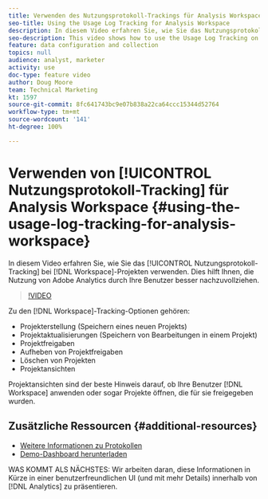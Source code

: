 ```yaml
---
title: Verwenden des Nutzungsprotokoll-Trackings für Analysis Workspace
seo-title: Using the Usage Log Tracking for Analysis Workspace
description: In diesem Video erfahren Sie, wie Sie das Nutzungsprotokoll-Tracking bei Workspace-Projekten verwenden. Dies hilft Ihnen, die Nutzung von Adobe Analytics durch Ihre Benutzer besser nachzuvollziehen.
seo-description: This video shows how to use the Usage Log Tracking on Workspace projects, which can help you better understand your users’ usage of Adobe Analytics.
feature: data configuration and collection
topics: null
audience: analyst, marketer
activity: use
doc-type: feature video
author: Doug Moore
team: Technical Marketing
kt: 1597
source-git-commit: 8fc641743bc9e07b838a22ca64ccc15344d52764
workflow-type: tm+mt
source-wordcount: '141'
ht-degree: 100%

---
```



# Verwenden von [!UICONTROL Nutzungsprotokoll-Tracking] für Analysis Workspace {#using-the-usage-log-tracking-for-analysis-workspace}

In diesem Video erfahren Sie, wie Sie das [!UICONTROL Nutzungsprotokoll-Tracking] bei [!DNL Workspace]-Projekten verwenden. Dies hilft Ihnen, die Nutzung von Adobe Analytics durch Ihre Benutzer besser nachzuvollziehen.

>[!VIDEO](https://video.tv.adobe.com/v/33174/?quality=12&learn=on&captions=ger)

Zu den [!DNL Workspace]-Tracking-Optionen gehören:

* Projekterstellung (Speichern eines neuen Projekts)
* Projektaktualisierungen (Speichern von Bearbeitungen in einem Projekt)
* Projektfreigaben
* Aufheben von Projektfreigaben
* Löschen von Projekten
* Projektansichten

Projektansichten sind der beste Hinweis darauf, ob Ihre Benutzer [!DNL Workspace] anwenden oder sogar Projekte öffnen, die für sie freigegeben wurden.

## Zusätzliche Ressourcen {#additional-resources}

* [Weitere Informationen zu Protokollen](https://experienceleague.adobe.com/docs/analytics/admin/admin-tools/logs.html?lang=de)
* [Demo-Dashboard herunterladen](https://adobe.ly/2ygP5ws)

WAS KOMMT ALS NÄCHSTES: Wir arbeiten daran, diese Informationen in Kürze in einer benutzerfreundlichen UI (und mit mehr Details) innerhalb von [!DNL Analytics] zu präsentieren.
